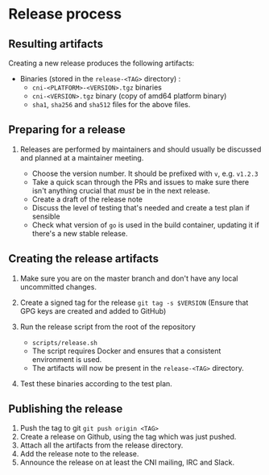 # Release process

## Resulting artifacts

Creating a new release produces the following artifacts:

- Binaries (stored in the `release-<TAG>` directory) :
  - `cni-<PLATFORM>-<VERSION>.tgz` binaries
  - `cni-<VERSION>.tgz` binary (copy of amd64 platform binary)
  - `sha1`, `sha256` and `sha512` files for the above files.

## Preparing for a release

1. Releases are performed by maintainers and should usually be discussed and planned at a maintainer meeting.

   - Choose the version number. It should be prefixed with `v`, e.g. `v1.2.3`
   - Take a quick scan through the PRs and issues to make sure there isn't anything crucial that _must_ be in the next release.
   - Create a draft of the release note
   - Discuss the level of testing that's needed and create a test plan if sensible
   - Check what version of `go` is used in the build container, updating it if there's a new stable release.

## Creating the release artifacts

1. Make sure you are on the master branch and don't have any local uncommitted changes.
1. Create a signed tag for the release `git tag -s $VERSION` (Ensure that GPG keys are created and added to GitHub)
1. Run the release script from the root of the repository

   - `scripts/release.sh`
   - The script requires Docker and ensures that a consistent environment is used.
   - The artifacts will now be present in the `release-<TAG>` directory.

1. Test these binaries according to the test plan.

## Publishing the release

1. Push the tag to git `git push origin <TAG>`
1. Create a release on Github, using the tag which was just pushed.
1. Attach all the artifacts from the release directory.
1. Add the release note to the release.
1. Announce the release on at least the CNI mailing, IRC and Slack.
